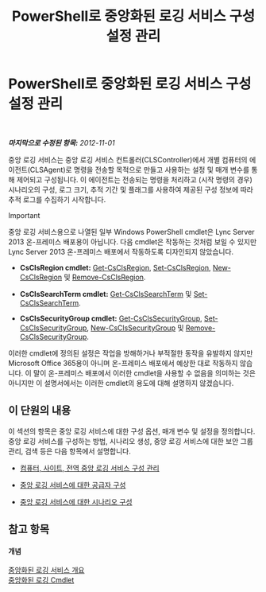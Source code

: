 ﻿---
title: PowerShell로 중앙화된 로깅 서비스 구성 설정 관리
TOCTitle: PowerShell로 중앙화된 로깅 서비스 구성 설정 관리
ms:assetid: f455c3aa-0061-413d-bdfb-a3e78f82723d
ms:mtpsurl: https://technet.microsoft.com/ko-kr/library/JJ721938(v=OCS.15)
ms:contentKeyID: 49886059
ms.date: 08/24/2015
mtps_version: v=OCS.15
ms.translationtype: HT
---

# PowerShell로 중앙화된 로깅 서비스 구성 설정 관리

 

_**마지막으로 수정된 항목:** 2012-11-01_

중앙 로깅 서비스는 중앙 로깅 서비스 컨트롤러(CLSController)에서 개별 컴퓨터의 에이전트(CLSAgent)로 명령을 전송할 목적으로 만들고 사용하는 설정 및 매개 변수를 통해 제어되고 구성됩니다. 이 에이전트는 전송되는 명령을 처리하고 (시작 명령의 경우) 시나리오의 구성, 로그 크기, 추적 기간 및 플래그를 사용하여 제공된 구성 정보에 따라 추적 로그를 수집하기 시작합니다.


> [!IMPORTANT]
> 중앙 로깅 서비스용으로 나열된 일부 Windows PowerShell cmdlet은 Lync Server 2013 온-프레미스 배포용이 아닙니다. 다음 cmdlet은 작동하는 것처럼 보일 수 있지만 Lync Server 2013 온-프레미스 배포에서 작동하도록 디자인되지 않았습니다. 
> <UL>
> <LI>
> <P><STRONG>CsClsRegion cmdlet:</STRONG> <A href="https://docs.microsoft.com/en-us/powershell/module/skype/Get-CsClsRegion">Get-CsClsRegion</A>, <A href="https://docs.microsoft.com/en-us/powershell/module/skype/Set-CsClsRegion">Set-CsClsRegion</A>, <A href="https://docs.microsoft.com/en-us/powershell/module/skype/New-CsClsRegion">New-CsClsRegion</A> 및 <A href="https://docs.microsoft.com/en-us/powershell/module/skype/Remove-CsClsRegion">Remove-CsClsRegion</A>.</P>
> <LI>
> <P><STRONG>CsClsSearchTerm cmdlet:</STRONG> <A href="https://docs.microsoft.com/en-us/powershell/module/skype/Get-CsClsSearchTerm">Get-CsClsSearchTerm</A> 및 <A href="https://docs.microsoft.com/en-us/powershell/module/skype/Set-CsClsSearchTerm">Set-CsClsSearchTerm</A>.</P>
> <LI>
> <P><STRONG>CsClsSecurityGroup cmdlet:</STRONG> <A href="https://docs.microsoft.com/en-us/powershell/module/skype/Get-CsClsSecurityGroup">Get-CsClsSecurityGroup</A>, <A href="https://docs.microsoft.com/en-us/powershell/module/skype/Set-CsClsSecurityGroup">Set-CsClsSecurityGroup</A>, <A href="https://docs.microsoft.com/en-us/powershell/module/skype/New-CsClsSecurityGroup">New-CsClsSecurityGroup</A> 및 <A href="https://docs.microsoft.com/en-us/powershell/module/skype/Remove-CsClsSecurityGroup">Remove-CsClsSecurityGroup</A>.</P></LI></UL>이러한 cmdlet에 정의된 설정은 작업을 방해하거나 부적절한 동작을 유발하지 않지만 Microsoft Office 365용이 아니며 온-프레미스 배포에서 예상한 대로 작동하지 않습니다. 이 말이 온-프레미스 배포에서 이러한 cmdlet을 사용할 수 없음을 의미하는 것은 아니지만 이 설명서에서는 이러한 cmdlet의 용도에 대해 설명하지 않겠습니다.



## 이 단원의 내용

이 섹션의 항목은 중앙 로깅 서비스에 대한 구성 옵션, 매개 변수 및 설정을 정의합니다. 중앙 로깅 서비스를 구성하는 방법, 시나리오 생성, 중앙 로깅 서비스에 대한 보안 그룹 관리, 검색 등은 다음 항목에서 설명합니다.

  - [컴퓨터, 사이트, 전역 중앙 로깅 서비스 구성 관리](lync-server-2013-managing-computer-site-and-global-centralized-logging-service-configuration.md)

  - [중앙 로깅 서비스에 대한 공급자 구성](lync-server-2013-configuring-providers-for-centralized-logging-service.md)

  - [중앙 로깅 서비스에 대한 시나리오 구성](lync-server-2013-configuring-scenarios-for-the-centralized-logging-service.md)

## 참고 항목

#### 개념

[중앙화된 로깅 서비스 개요](lync-server-2013-overview-of-the-centralized-logging-service.md)  
[중앙화된 로깅 Cmdlet](lync-server-2013-centralized-logging-cmdlets.md)

